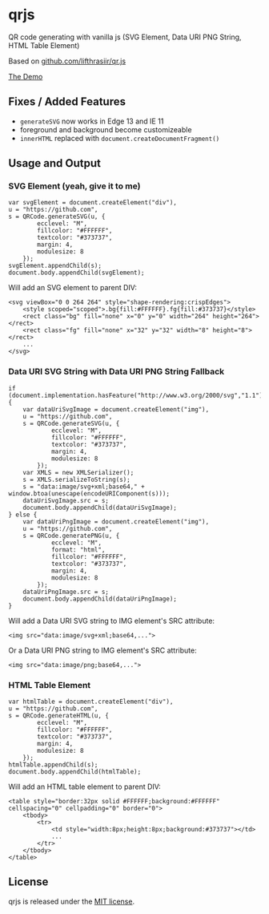 # qrjs
QR code generating with vanilla js (SVG Element, Data URI PNG String, HTML Table Element)

Based on [github.com/lifthrasiir/qr.js](https://github.com/lifthrasiir/qr.js)

[The Demo](http://codepen.io/englishextra/pen/NpwjKW)

## Fixes / Added Features

 - `generateSVG` now works in Edge 13 and IE 11
 - foreground and background become  customizeable
 - `innerHTML` replaced with `document.createDocumentFragment()`

## Usage and Output

### SVG Element (yeah, give it to me)

```
var svgElement = document.createElement("div"),
u = "https://github.com",
s = QRCode.generateSVG(u, {
		ecclevel: "M",
		fillcolor: "#FFFFFF",
		textcolor: "#373737",
		margin: 4,
		modulesize: 8
	});
svgElement.appendChild(s);
document.body.appendChild(svgElement);
```
Will add an SVG element to parent DIV:
```
<svg viewBox="0 0 264 264" style="shape-rendering:crispEdges">
	<style scoped="scoped">.bg{fill:#FFFFFF}.fg{fill:#373737}</style>
	<rect class="bg" fill="none" x="0" y="0" width="264" height="264"></rect>
 	<rect class="fg" fill="none" x="32" y="32" width="8" height="8"></rect>
    ...
</svg>
```

### Data URI SVG String with Data URI PNG String Fallback

```
if (document.implementation.hasFeature("http://www.w3.org/2000/svg","1.1")) {
	var dataUriSvgImage = document.createElement("img"),
	u = "https://github.com",
	s = QRCode.generateSVG(u, {
			ecclevel: "M",
			fillcolor: "#FFFFFF",
			textcolor: "#373737",
			margin: 4,
			modulesize: 8
		});
	var XMLS = new XMLSerializer();
	s = XMLS.serializeToString(s);
	s = "data:image/svg+xml;base64," + window.btoa(unescape(encodeURIComponent(s)));
	dataUriSvgImage.src = s;
	document.body.appendChild(dataUriSvgImage);
} else {
	var dataUriPngImage = document.createElement("img"),
	u = "https://github.com",
	s = QRCode.generatePNG(u, {
			ecclevel: "M",
			format: "html",
			fillcolor: "#FFFFFF",
			textcolor: "#373737",
			margin: 4,
			modulesize: 8
		});
	dataUriPngImage.src = s;
	document.body.appendChild(dataUriPngImage);
}
```
Will add a Data URI SVG string to IMG element's SRC attribute:
```
<img src="data:image/svg+xml;base64,...">
```
Or a Data URI PNG string to IMG element's SRC attribute:
```
<img src="data:image/png;base64,...">
```

### HTML Table Element

```
var htmlTable = document.createElement("div"),
u = "https://github.com",
s = QRCode.generateHTML(u, {
		ecclevel: "M",
		fillcolor: "#FFFFFF",
		textcolor: "#373737",
		margin: 4,
		modulesize: 8
	});
htmlTable.appendChild(s);
document.body.appendChild(htmlTable);
```
Will add an HTML table element to parent DIV:
```
<table style="border:32px solid #FFFFFF;background:#FFFFFF" cellspacing="0" cellpadding="0" border="0">
	<tbody>
    	<tr>
        	<td style="width:8px;height:8px;background:#373737"></td>
			...
		</tr>
	</tbody>
</table>
```
## License

qrjs is released under the [MIT license](https://opensource.org/licenses/MIT).

